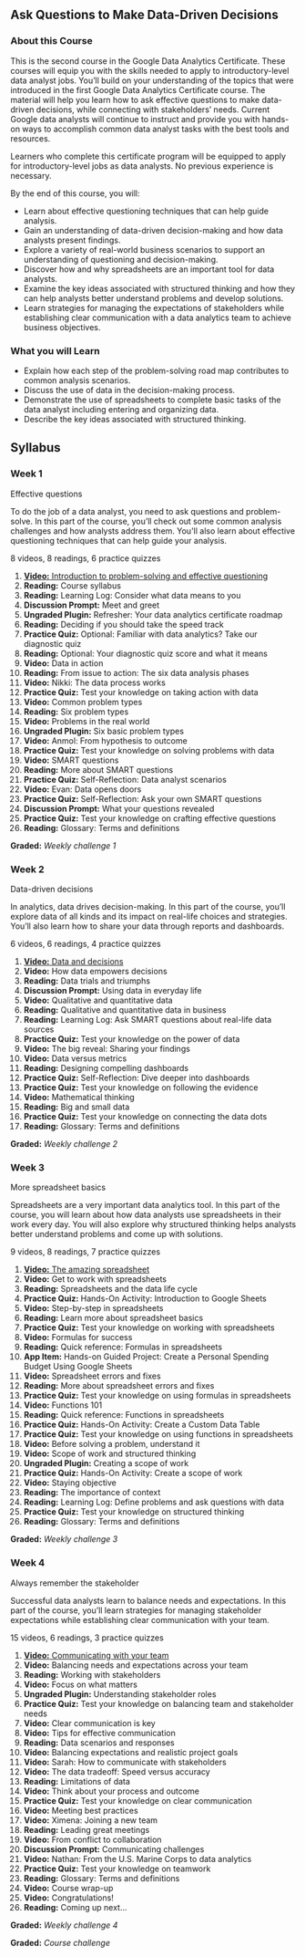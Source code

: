 ## Ask Questions to Make Data-Driven Decisions
### About this Course
This is the second course in the Google Data Analytics Certificate. These courses will equip you with the skills needed to apply to introductory-level data analyst jobs. You’ll build on your understanding of the topics that were introduced in the first Google Data Analytics Certificate course. The material will help you learn how to ask effective questions to make data-driven decisions, while connecting with stakeholders’ needs. Current Google data analysts will continue to instruct and provide you with hands-on ways to accomplish common data analyst tasks with the best tools and resources.

Learners who complete this certificate program will be equipped to apply for introductory-level jobs as data analysts. No previous experience is necessary.

By the end of this course, you will:
- Learn about effective questioning techniques that can help guide analysis. 
- Gain an understanding of data-driven decision-making and how data analysts present findings.
- Explore a variety of real-world business scenarios to support an understanding of questioning and decision-making.
- Discover how and why spreadsheets are an important tool for data analysts.
- Examine the key ideas associated with structured thinking and how they can help analysts better understand problems and develop solutions.
- Learn strategies for managing the expectations of stakeholders while establishing clear communication with a data analytics team to achieve business objectives.
### What you will Learn
- Explain how each step of the problem-solving road map contributes to common analysis scenarios.
- Discuss the use of data in the decision-making process.
- Demonstrate the use of spreadsheets to complete basic tasks of the data analyst including entering and organizing data.
- Describe the key ideas associated with structured thinking.

## Syllabus

### Week 1

Effective questions

To do the job of a data analyst, you need to ask questions and problem-solve. In this part of the course, you’ll check out some common analysis challenges and how analysts address them. You'll also learn about effective questioning techniques that can help guide your analysis.



8 videos, 8 readings, 6 practice quizzes

1.  [**Video:** Introduction to problem-solving and effective questioning](https://www.coursera.org/lecture/ask-questions-make-decisions/introduction-to-problem-solving-and-effective-questioning-YGimm)
2.  **Reading:** Course syllabus
3.  **Reading:** Learning Log: Consider what data means to you
4.  **Discussion Prompt:** Meet and greet
5.  **Ungraded Plugin:** Refresher: Your data analytics certificate roadmap
6.  **Reading:** Deciding if you should take the speed track
7.  **Practice Quiz:** Optional: Familiar with data analytics? Take our diagnostic quiz
8.  **Reading:** Optional: Your diagnostic quiz score and what it means
9.  **Video:** Data in action
10.  **Reading:** From issue to action: The six data analysis phases
11.  **Video:** Nikki: The data process works
12.  **Practice Quiz:** Test your knowledge on taking action with data
13.  **Video:** Common problem types
14.  **Reading:** Six problem types
15.  **Video:** Problems in the real world
16.  **Ungraded Plugin:** Six basic problem types
17.  **Video:** Anmol: From hypothesis to outcome
18.  **Practice Quiz:** Test your knowledge on solving problems with data
19.  **Video:** SMART questions
20.  **Reading:** More about SMART questions
21.  **Practice Quiz:** Self-Reflection: Data analyst scenarios
22.  **Video:** Evan: Data opens doors
23.  **Practice Quiz:** Self-Reflection: Ask your own SMART questions
24.  **Discussion Prompt:** What your questions revealed
25.  **Practice Quiz:** Test your knowledge on crafting effective questions
26.  **Reading:** Glossary: Terms and definitions

[](https://www.coursera.org/learn/ask-questions-make-decisions/home/info#)



**Graded:** *Weekly challenge 1*

### Week 2

Data-driven decisions

In analytics, data drives decision-making. In this part of the course, you’ll explore data of all kinds and its impact on real-life choices and strategies. You’ll also learn how to share your data through reports and dashboards.



6 videos, 6 readings, 4 practice quizzes

1.  [**Video:** Data and decisions](https://www.coursera.org/lecture/ask-questions-make-decisions/data-and-decisions-vdE3Z)
2.  **Video:** How data empowers decisions
3.  **Reading:** Data trials and triumphs
4.  **Discussion Prompt:** Using data in everyday life
5.  **Video:** Qualitative and quantitative data
6.  **Reading:** Qualitative and quantitative data in business
7.  **Reading:** Learning Log: Ask SMART questions about real-life data sources
8.  **Practice Quiz:** Test your knowledge on the power of data
9.  **Video:** The big reveal: Sharing your findings
10.  **Video:** Data versus metrics
11.  **Reading:** Designing compelling dashboards
12.  **Practice Quiz:** Self-Reflection: Dive deeper into dashboards
13.  **Practice Quiz:** Test your knowledge on following the evidence
14.  **Video:** Mathematical thinking
15.  **Reading:** Big and small data
16.  **Practice Quiz:** Test your knowledge on connecting the data dots
17.  **Reading:** Glossary: Terms and definitions

[](https://www.coursera.org/learn/ask-questions-make-decisions/home/info#)



**Graded:** *Weekly challenge 2*

### Week 3

More spreadsheet basics

Spreadsheets are a very important data analytics tool. In this part of the course, you will learn about how data analysts use spreadsheets in their work every day. You will also explore why structured thinking helps analysts better understand problems and come up with solutions.



9 videos, 8 readings, 7 practice quizzes

1.  [**Video:** The amazing spreadsheet](https://www.coursera.org/lecture/ask-questions-make-decisions/the-amazing-spreadsheet-cS8lM)
2.  **Video:** Get to work with spreadsheets
3.  **Reading:** Spreadsheets and the data life cycle
4.  **Practice Quiz:** Hands-On Activity: Introduction to Google Sheets
5.  **Video:** Step-by-step in spreadsheets
6.  **Reading:** Learn more about spreadsheet basics
7.  **Practice Quiz:** Test your knowledge on working with spreadsheets
8.  **Video:** Formulas for success
9.  **Reading:** Quick reference: Formulas in spreadsheets
10.  **App Item:** Hands-on Guided Project: Create a Personal Spending Budget Using Google Sheets
11.  **Video:** Spreadsheet errors and fixes
12.  **Reading:** More about spreadsheet errors and fixes
13.  **Practice Quiz:** Test your knowledge on using formulas in spreadsheets
14.  **Video:** Functions 101
15.  **Reading:** Quick reference: Functions in spreadsheets
16.  **Practice Quiz:** Hands-On Activity: Create a Custom Data Table
17.  **Practice Quiz:** Test your knowledge on using functions in spreadsheets
18.  **Video:** Before solving a problem, understand it
19.  **Video:** Scope of work and structured thinking
20.  **Ungraded Plugin:** Creating a scope of work
21.  **Practice Quiz:** Hands-On Activity: Create a scope of work
22.  **Video:** Staying objective
23.  **Reading:** The importance of context
24.  **Reading:** Learning Log: Define problems and ask questions with data
25.  **Practice Quiz:** Test your knowledge on structured thinking
26.  **Reading:** Glossary: Terms and definitions

[](https://www.coursera.org/learn/ask-questions-make-decisions/home/info#)



**Graded:** *Weekly challenge 3*

### Week 4

Always remember the stakeholder

Successful data analysts learn to balance needs and expectations. In this part of the course, you’ll learn strategies for managing stakeholder expectations while establishing clear communication with your team.



15 videos, 6 readings, 3 practice quizzes

1.  [**Video:** Communicating with your team](https://www.coursera.org/lecture/ask-questions-make-decisions/communicating-with-your-team-86sLz)
2.  **Video:** Balancing needs and expectations across your team
3.  **Reading:** Working with stakeholders
4.  **Video:** Focus on what matters
5.  **Ungraded Plugin:** Understanding stakeholder roles
6.  **Practice Quiz:** Test your knowledge on balancing team and stakeholder needs
7.  **Video:** Clear communication is key
8.  **Video:** Tips for effective communication
9.  **Reading:** Data scenarios and responses
10.  **Video:** Balancing expectations and realistic project goals
11.  **Video:** Sarah: How to communicate with stakeholders
12.  **Video:** The data tradeoff: Speed versus accuracy
13.  **Reading:** Limitations of data
14.  **Video:** Think about your process and outcome
15.  **Practice Quiz:** Test your knowledge on clear communication
16.  **Video:** Meeting best practices
17.  **Video:** Ximena: Joining a new team
18.  **Reading:** Leading great meetings
19.  **Video:** From conflict to collaboration
20.  **Discussion Prompt:** Communicating challenges
21.  **Video:** Nathan: From the U.S. Marine Corps to data analytics
22.  **Practice Quiz:** Test your knowledge on teamwork
23.  **Reading:** Glossary: Terms and definitions
24.  **Video:** Course wrap-up
25.  **Video:** Congratulations!
26.  **Reading:** Coming up next...

[](https://www.coursera.org/learn/ask-questions-make-decisions/home/info#)



**Graded:** *Weekly challenge 4*

**Graded:** *Course challenge*